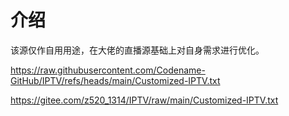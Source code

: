 # 介绍

该源仅作自用用途，在大佬的直播源基础上对自身需求进行优化。

https://raw.githubusercontent.com/Codename-GitHub/IPTV/refs/heads/main/Customized-IPTV.txt

https://gitee.com/z520_1314/IPTV/raw/main/Customized-IPTV.txt
